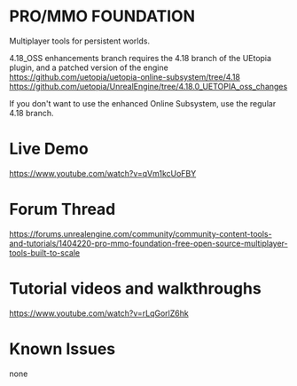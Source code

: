 # PRO/MMO FOUNDATION
Multiplayer tools for persistent worlds.

4.18_OSS enhancements branch requires the 4.18 branch of the UEtopia plugin, and a patched version of the engine
https://github.com/uetopia/uetopia-online-subsystem/tree/4.18
https://github.com/uetopia/UnrealEngine/tree/4.18.0_UETOPIA_oss_changes

If you don't want to use the enhanced Online Subsystem, use the regular 4.18 branch.

# Live Demo
https://www.youtube.com/watch?v=qVm1kcUoFBY

# Forum Thread
https://forums.unrealengine.com/community/community-content-tools-and-tutorials/1404220-pro-mmo-foundation-free-open-source-multiplayer-tools-built-to-scale

# Tutorial videos and walkthroughs
https://www.youtube.com/watch?v=rLqGorlZ6hk

# Known Issues
none
